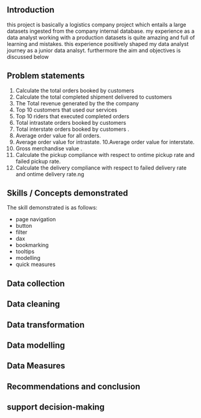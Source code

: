 ## Introduction
this project is basically a logistics company project which entails a large datasets ingested from the company internal database.
my experience as a data analyst working with a production datasets is quite amazing and full of learning and mistakes. this experience positively
shaped my data analyst journey as a junior data analsyt. furthermore the aim and objectives is discussed below

## Problem statements
1.	Calculate the total orders booked by customers
2.	Calculate the total completed shipment delivered to customers
3.	The Total revenue generated by the the company 
4.	Top 10 customers that used our services 
5.	Top 10 riders that executed completed orders
6.	Total intrastate orders booked by customers
7.	Total interstate orders booked by customers .
8.	Average order value for all orders.
9.	Average order value for intrastate.
10.Average order value for interstate.
11. Gross merchandise value .
12. Calculate the pickup compliance with respect to ontime pickup rate and failed pickup rate.
13. Calculate the delivery compliance with respect to failed delivery rate and ontime delivery rate.ng

## Skills / Concepts demonstrated
The skill demonstrated is as follows:
- page navigation
- button
- filter
- dax
- bookmarking
- tooltips
- modelling
- quick measures

## Data collection

## Data cleaning
## Data transformation
## Data modelling 
## Data Measures
## Recommendations and conclusion
## support decision-making

